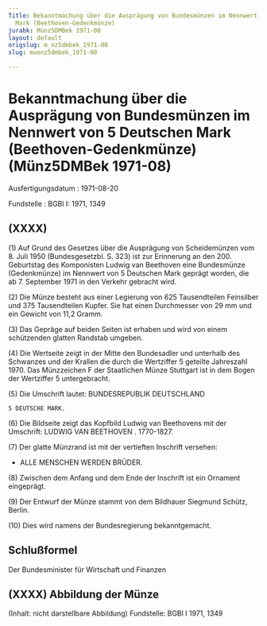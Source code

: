 ```yaml
---
Title: Bekanntmachung über die Ausprägung von Bundesmünzen im Nennwert von 5 Deutschen
  Mark (Beethoven-Gedenkmünze)
jurabk: Münz5DMBek 1971-08
layout: default
origslug: m_nz5dmbek_1971-08
slug: muenz5dmbek_1971-08

---
```


# Bekanntmachung über die Ausprägung von Bundesmünzen im Nennwert von 5 Deutschen Mark (Beethoven-Gedenkmünze) (Münz5DMBek 1971-08)

Ausfertigungsdatum
:   1971-08-20

Fundstelle
:   BGBl I: 1971, 1349

## (XXXX)

(1) Auf Grund des Gesetzes über die Ausprägung von Scheidemünzen vom
8\. Juli 1950 (Bundesgesetzbl. S. 323) ist zur Erinnerung an den 200.
Geburtstag des Komponisten Ludwig van Beethoven eine Bundesmünze
(Gedenkmünze) im Nennwert von 5 Deutschen Mark geprägt worden, die ab
7\. September 1971 in den Verkehr gebracht wird.

(2) Die Münze besteht aus einer Legierung von 625 Tausendteilen
Feinsilber und 375 Tausendteilen Kupfer. Sie hat einen Durchmesser von
29 mm und ein Gewicht von 11,2 Gramm.

(3) Das Gepräge auf beiden Seiten ist erhaben und wird von einem
schützenden glatten Randstab umgeben.

(4) Die Wertseite zeigt in der Mitte den Bundesadler und unterhalb des
Schwanzes und der Krallen die durch die Wertziffer 5 geteilte
Jahreszahl 1970. Das Münzzeichen F der Staatlichen Münze Stuttgart ist
in dem Bogen der Wertziffer 5 untergebracht.


(5) Die Umschrift lautet: BUNDESREPUBLIK DEUTSCHLAND

    5 DEUTSCHE MARK.




(6) Die Bildseite zeigt das Kopfbild Ludwig van Beethovens mit der
Umschrift: LUDWIG VAN BEETHOVEN . 1770-1827.

(7) Der glatte Münzrand ist mit der vertieften Inschrift versehen:

*   ALLE MENSCHEN WERDEN BRÜDER.




(8) Zwischen dem Anfang und dem Ende der Inschrift ist ein Ornament
eingeprägt.

(9) Der Entwurf der Münze stammt von dem Bildhauer Siegmund Schütz,
Berlin.

(10) Dies wird namens der Bundesregierung bekanntgemacht.

## Schlußformel

Der Bundesminister für Wirtschaft und Finanzen

## (XXXX) Abbildung der Münze

(Inhalt: nicht darstellbare Abbildung)
Fundstelle: BGBl I 1971, 1349

